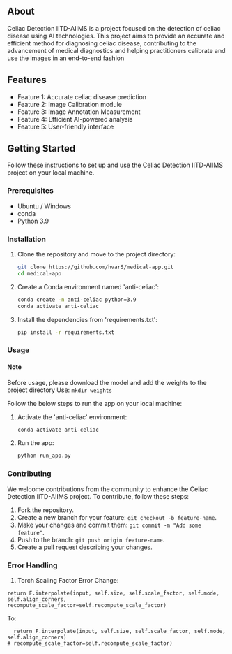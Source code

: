 
## About

Celiac Detection IITD-AIIMS is a project focused on the detection of celiac disease using AI technologies. This project aims to provide an accurate and efficient method for diagnosing celiac disease, contributing to the advancement of medical diagnostics and helping practitioners calibrate and use the images in an end-to-end fashion

## Features

- Feature 1: Accurate celiac disease prediction
- Feature 2: Image Calibration module
- Feature 3: Image Annotation Measurement 
- Feature 4: Efficient AI-powered analysis
- Feature 5: User-friendly interface


## Getting Started

Follow these instructions to set up and use the Celiac Detection IITD-AIIMS project on your local machine.

### Prerequisites

- Ubuntu / Windows
- conda
- Python 3.9


### Installation

1. Clone the repository and move to the project directory:
   ```bash
   git clone https://github.com/hvarS/medical-app.git
   cd medical-app
2. Create a Conda environment named 'anti-celiac':
   ```bash
   conda create -n anti-celiac python=3.9
   conda activate anti-celiac
3. Install the dependencies from 'requirements.txt':
    ```bash
   pip install -r requirements.txt
### Usage 

#### Note 
Before usage, please download the model and add the weights to the project directory 
Use:
`mkdir weights`


Follow the below steps to run the app on your local machine:

1. Activate the 'anti-celiac' environment:
    ```bash
    conda activate anti-celiac
2. Run the app:
    ```bash
    python run_app.py

### Contributing

We welcome contributions from the community to enhance the Celiac Detection IITD-AIIMS project. To contribute, follow these steps:

1. Fork the repository.
2. Create a new branch for your feature: `git checkout -b feature-name`.
3. Make your changes and commit them: `git commit -m "Add some feature"`.
4. Push to the branch: `git push origin feature-name`.
5. Create a pull request describing your changes.


### Error Handling
1. Torch Scaling Factor Error
Change:
```
return F.interpolate(input, self.size, self.scale_factor, self.mode, self.align_corners,
recompute_scale_factor=self.recompute_scale_factor)
```
To:
```
  return F.interpolate(input, self.size, self.scale_factor, self.mode, self.align_corners)
# recompute_scale_factor=self.recompute_scale_factor)
```
